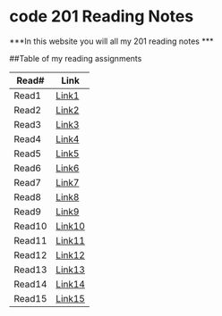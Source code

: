 # code 201 Reading Notes

***In this website you will all my 201 reading notes ***

##Table of my reading assignments

Read#   |  Link
-----------|-----------
Read1      | [Link1]()
Read2      | [Link2]()
Read3      | [Link3]()
Read4      | [Link4]()
Read5      | [Link5]()
Read6      | [Link6]()
Read7      | [Link7]()
Read8      | [Link8]()
Read9      | [Link9]()
Read10     | [Link10]()
Read11     | [Link11]()
Read12     | [Link12]()
Read13     | [Link13]()
Read14     | [Link14]()
Read15     | [Link15]()